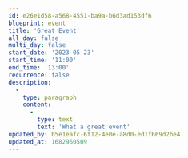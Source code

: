 ```yaml
---
id: e26e1d58-a568-4551-ba9a-b6d3ad153df6
blueprint: event
title: 'Great Event'
all_day: false
multi_day: false
start_date: '2023-05-23'
start_time: '11:00'
end_time: '13:00'
recurrence: false
description:
  -
    type: paragraph
    content:
      -
        type: text
        text: 'What a great event'
updated_by: b5e1eafc-6f12-4e0e-a8d0-ed1f669d2be4
updated_at: 1682960509
---
```

